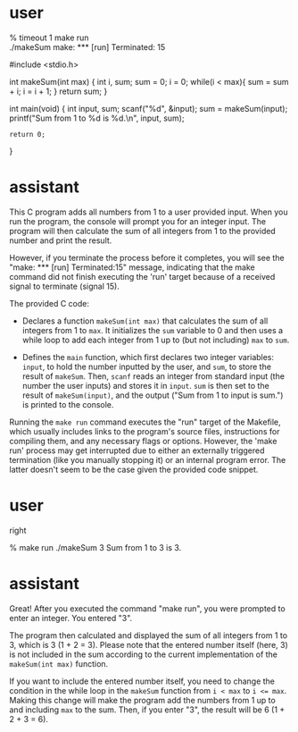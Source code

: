 # user

% timeout 1 make run                                  
./makeSum
make: *** [run] Terminated: 15


#include <stdio.h>

int makeSum(int max) {
    int i, sum;
    sum = 0;
    i = 0;
    while(i < max){
        sum = sum + i;
        i = i + 1;
    }
    return sum;
}

int main(void) {
    int input, sum;
    scanf("%d", &input);
    sum = makeSum(input);
    printf("Sum from 1 to %d is %d.\n", input, sum);

    return 0;
}


# assistant

This C program adds all numbers from 1 to a user provided input. When you run the program, the console will prompt you for an integer input. The program will then calculate the sum of all integers from 1 to the provided number and print the result.

However, if you terminate the process before it completes, you will see the "make: *** [run] Terminated:15" message, indicating that the make command did not finish executing the 'run' target because of a received signal to terminate (signal 15).

The provided C code:

- Declares a function `makeSum(int max)` that calculates the sum of all integers from 1 to `max`. It initializes the `sum` variable to 0 and then uses a while loop to add each integer from 1 up to (but not including) `max` to `sum`.

- Defines the `main` function, which first declares two integer variables: `input`, to hold the number inputted by the user, and `sum`, to store the result of `makeSum`. Then, `scanf` reads an integer from standard input (the number the user inputs) and stores it in `input`. `sum` is then set to the result of `makeSum(input)`, and the output ("Sum from 1 to input is sum.") is printed to the console.

Running the `make run` command executes the "run" target of the Makefile, which usually includes links to the program's source files, instructions for compiling them, and any necessary flags or options. However, the 'make run' process may get interrupted due to either an externally triggered termination (like you manually stopping it) or an internal program error. The latter doesn't seem to be the case given the provided code snippet.


# user

right

% make run
./makeSum
3
Sum from 1 to 3 is 3.



# assistant

Great! After you executed the command "make run", you were prompted to enter an integer. You entered "3". 

The program then calculated and displayed the sum of all integers from 1 to 3, which is 3 (1 + 2 = 3). Please note that the entered number itself (here, 3) is not included in the sum according to the current implementation of the `makeSum(int max)` function. 

If you want to include the entered number itself, you need to change the condition in the while loop in the `makeSum` function from `i < max` to `i <= max`. Making this change will make the program add the numbers from 1 up to and including `max` to the sum. Then, if you enter "3", the result will be 6 (1 + 2 + 3 = 6).



